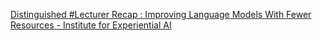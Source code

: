 [Distinguished #Lecturer Recap : Improving Language Models With Fewer Resources - Institute for Experiential AI](https://qi.tc/qi/111706)